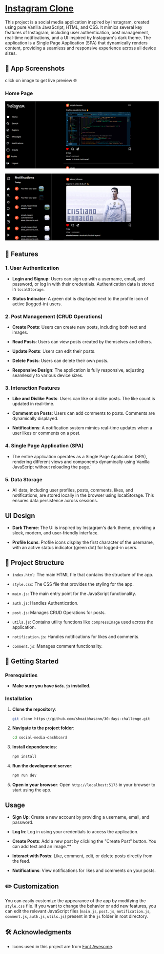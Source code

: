 # [Instagram Clone](https://instagram-clone-sage-tau.vercel.app/)

This project is a social media application inspired by Instagram, created using pure Vanilla JavaScript, HTML, and CSS. It mimics several key features of Instagram, including user authentication, post management, real-time notifications, and a UI inspired by Instagram's dark theme. The application is a Single Page Application (SPA) that dynamically renders content, providing a seamless and responsive experience across all device sizes.

## 📸 App Screenshots

click on image to get live preview 🌐

### Home Page
[![Social-Feed](./public/ss1.png)](https://instagram-clone-sage-tau.vercel.app/)


[![Notification](./public/ss2.png)](https://instagram-clone-sage-tau.vercel.app/)


## 🌟 Features

### 1. User Authentication
- **Login and Signup**: Users can sign up with a username, email, and password, or log in with their credentials. Authentication data is stored in `localStorage`.

- **Status Indicator**: A green dot is displayed next to the profile icon of active (logged-in) users.

### 2. Post Management (CRUD Operations)
- **Create Posts**: Users can create new posts, including both text and images.

- **Read Posts**: Users can view posts created by themselves and others.

- **Update Posts**: Users can edit their posts.

- **Delete Posts**: Users can delete their own posts.

- **Responsive Design**: The application is fully responsive, adjusting seamlessly to various device sizes.

### 3. Interaction Features

- **Like and Dislike Posts**: Users can like or dislike posts. The like count is updated in real-time.

- **Comment on Posts**: Users can add comments to posts. Comments are dynamically displayed.

- **Notifications**: A notification system mimics real-time updates when a user likes or comments on a post.

### 4. Single Page Application (SPA)

- The entire application operates as a Single Page Application (SPA), rendering different views and components dynamically using Vanilla JavaScript without reloading the page.`

### 5. Data Storage

- All data, including user profiles, posts, comments, likes, and notifications, are stored locally in the browser using localStorage. This ensures data persistence across sessions.

## UI Design

- **Dark Theme**: The UI is inspired by Instagram's dark theme, providing a sleek, modern, and user-friendly interface.

- **Profile Icons**: Profile icons display the first character of the username, with an active status indicator (green dot) for logged-in users.

## 📂 Project Structure

- `index.html`: The main HTML file that contains the structure of the app.

- `style.css`: The CSS file that provides the styling for the app.

- `main.js`: The main entry point for the JavaScript functionality.

- `auth.js`: Handles Authentication.

- `post.js`: Manages CRUD Operations for posts.

- `utils.js`: Contains utility functions like `compressImage` used across the application.

- `notification.js`: Handles notifications for likes and comments.

- `comment.js`: Manages comment functionality.

## 🚀 Getting Started

### Prerequisties

- **Make sure you have `Node.js` installed.**

### Installation

1. **Clone the repository**:
    ```bash
    git clone https://github.com/shoaibhasann/30-days-challenge.git
    ```

2. **Navigate to the project folder**:
    ```bash
    cd social-media-dashboard
    ```

3. **Install dependencies**:
    ```bash
    npm install
    ```

4. **Run the development server**:
    ```bash
    npm run dev
    ```

5. **Open in your browser**:
    Open `http://localhost:5173` in your browser to start using the app.


## Usage

- **Sign Up**: Create a new account by providing a username, email, and password.

- **Log In**: Log in using your credentials to access the application.

- **Create Posts**: Add a new post by clicking the "Create Post" button. You can add text and an image.**

- **Interact with Posts**: Like, comment, edit, or delete posts directly from the feed.

- **Notifications**: View notifications for likes and comments on your posts.

## ✏️ Customization

You can easily customize the appearance of the app by modifying the `style.css` file. If you want to change the behavior or add new features, you can edit the relevant JavaScript files (`main.js`, `post.js`, `notification.js`, `comment.js`, `auth.js`, `utils.js`) present in the `js` folder in root directory.


## 🛠 Acknowledgments

- Icons used in this project are from [Font Awesome](https://fontawesome.com/).
